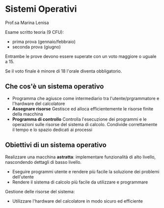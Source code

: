 # Sistemi Operativi

Prof.sa Marina Lenisa

Esame scritto teoria (9 CFU):

* prima prova (gennaio/febbraio)
* seconda prova (giugno)

Entrambe le prove devono essere superate con un voto maggiore o uguale a 15.

Se il voto finale è minore di 18 l'orale diventa obbligatorio.

## Che cos'è un sistema operativo

* Programma che agiusce come intermediario tra l'utente/prgrammatore e l'hardware del calcolatore
* **Assegnare risorse**
  Gestisce ed alloca efficientemente le risorse finite della macchina
* **Programma di controllo**
  Controlla l'esecuzione dei programmi e le operazioni sulle risorse del sistema di calcolo. Condivide correttamente il tempo e lo spazio dedicati ai processi

## Obiettivi di un sistema operativo

Realizzare una macchina __astratta__: implementare funzionalità di alto livello, nascondendo dettagli di basso livello.

* Eseguire programmi utente e rendere più facile la soluzione dei problemi dell'utente
* Rendere il sistema di calcolo più facile da utilizzare e programmare

Gestione delle risorse del sistema:

* Utilizzare l'hardware del calcolatore in modo sicuro ed efficiente
